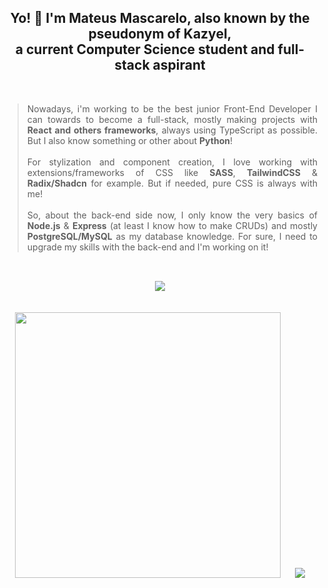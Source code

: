 <h2 align="center"> Yo! 🤙 I'm Mateus Mascarelo, also known by the pseudonym of Kazyel, <br>a current Computer Science student and full-stack aspirant</h3>

<br>

> <p align="justify">Nowadays, i'm working to be the best junior Front-End Developer I can towards to become a full-stack, mostly making projects with <b>React and others frameworks</b>, always using TypeScript as possible. But I also know something or other about <b>Python</b>! <br><br>For stylization and component creation, I love working with extensions/frameworks of CSS like <b>SASS</b>, <b>TailwindCSS</b> & <b>Radix/Shadcn</b> for example. But if needed, pure CSS is always with me! <br><br>So, about the back-end side now, I only know the very basics of <b>Node.js</b> & <b>Express</b> (at least I know how to make CRUDs) and mostly <b>PostgreSQL/MySQL</b> as my database knowledge. For sure, I need to upgrade my skills with the back-end and I'm working on it!</p>


## 

<br>

<div align="center">
  <img src="https://skillicons.dev/icons?i=js,ts,python,react,svelte,astro,tailwind,nodejs,express,postgres">
</div>

<br>
<br>

<div align="center">
  <img src="https://github-readme-streak-stats.herokuapp.com?user=Kazyel&theme=dark&hide_border=true" width = 425>&nbsp;&nbsp;&nbsp;&nbsp;&nbsp;&nbsp;<img src="https://github-readme-stats.vercel.app/api/top-langs/?username=Kazyel&theme=tokyonight&size_weight=0.5&count_weight=0.5&layout=compact&card_width=400">
</div>

